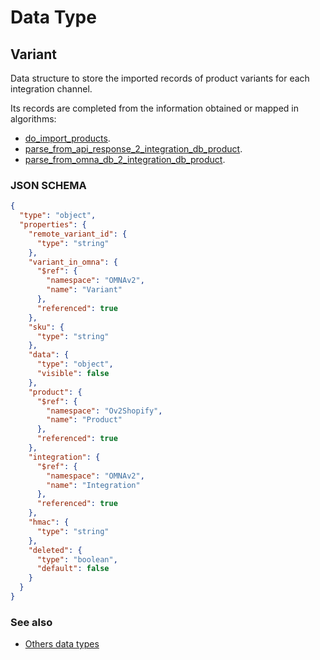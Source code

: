 # Data Type

## Variant

Data structure to store the imported records of product variants for each integration channel.

Its records are completed from the information obtained or mapped in algorithms: 

* [do_import_products](../action-algorithms/do_import_products.md).
* [parse_from_api_response_2_integration_db_product](../parser-algorithms/parse_from_api_response_2_integration_db_variant.md).
* [parse_from_omna_db_2_integration_db_product](../parser-algorithms/parse_from_omna_db_2_integration_db_variant.md).
    
### JSON SCHEMA
```json
{
  "type": "object",
  "properties": {
    "remote_variant_id": {
      "type": "string"
    },
    "variant_in_omna": {
      "$ref": {
        "namespace": "OMNAv2",
        "name": "Variant"
      },
      "referenced": true
    },
    "sku": {
      "type": "string"
    },
    "data": {
      "type": "object",
      "visible": false
    },
    "product": {
      "$ref": {
        "namespace": "Ov2Shopify",
        "name": "Product"
      },
      "referenced": true
    },
    "integration": {
      "$ref": {
        "namespace": "OMNAv2",
        "name": "Integration"
      },
      "referenced": true
    },
    "hmac": {
      "type": "string"
    },
    "deleted": {
      "type": "boolean",
      "default": false
    }
  }
}
```

### See also
* [Others data types](overview?id=Variant)